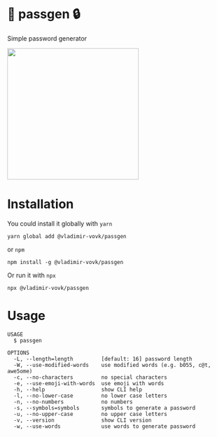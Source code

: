 🔑 passgen 🔒
============

Simple password generator

<img src="./screen.gif" width="300"></img>

# Installation

You could install it globally with `yarn`

```
yarn global add @vladimir-vovk/passgen
```

or `npm`

```
npm install -g @vladimir-vovk/passgen
```

Or run it with `npx`

```
npx @vladimir-vovk/passgen
```

# Usage

```
USAGE
  $ passgen

OPTIONS
  -L, --length=length         [default: 16] password length
  -W, --use-modified-words    use modified words (e.g. b055, c@t, awe5ome)
  -c, --no-characters         no special characters
  -e, --use-emoji-with-words  use emoji with words
  -h, --help                  show CLI help
  -l, --no-lower-case         no lower case letters
  -n, --no-numbers            no numbers
  -s, --symbols=symbols       symbols to generate a password
  -u, --no-upper-case         no upper case letters
  -v, --version               show CLI version
  -w, --use-words             use words to generate password
```
